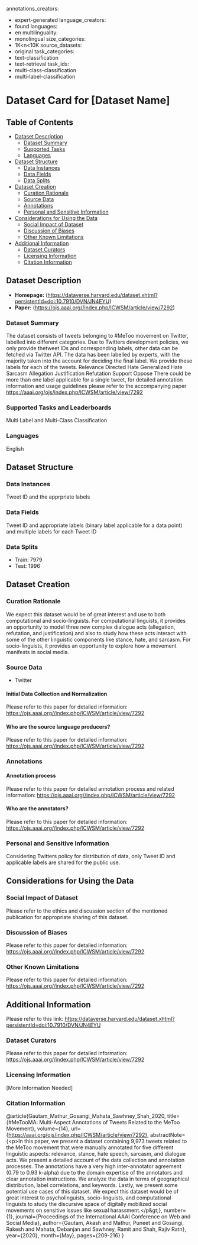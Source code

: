 
annotations_creators:
- expert-generated
language_creators:
- found
languages:
- en
multilinguality:
- monolingual
size_categories:
- 1K<n<10K
source_datasets:
- original
task_categories:
- text-classification
- text-retrieval
task_ids:
- multi-class-classification
- multi-label-classification

# Dataset Card for [Dataset Name]

## Table of Contents
- [Dataset Description](#dataset-description)
  - [Dataset Summary](#dataset-summary)
  - [Supported Tasks](#supported-tasks-and-leaderboards)
  - [Languages](#languages)
- [Dataset Structure](#dataset-structure)
  - [Data Instances](#data-instances)
  - [Data Fields](#data-instances)
  - [Data Splits](#data-instances)
- [Dataset Creation](#dataset-creation)
  - [Curation Rationale](#curation-rationale)
  - [Source Data](#source-data)
  - [Annotations](#annotations)
  - [Personal and Sensitive Information](#personal-and-sensitive-information)
- [Considerations for Using the Data](#considerations-for-using-the-data)
  - [Social Impact of Dataset](#social-impact-of-dataset)
  - [Discussion of Biases](#discussion-of-biases)
  - [Other Known Limitations](#other-known-limitations)
- [Additional Information](#additional-information)
  - [Dataset Curators](#dataset-curators)
  - [Licensing Information](#licensing-information)
  - [Citation Information](#citation-information)

## Dataset Description

- **Homepage:** (https://dataverse.harvard.edu/dataset.xhtml?persistentId=doi:10.7910/DVN/JN4EYU)
- **Paper:** (https://ojs.aaai.org//index.php/ICWSM/article/view/7292)


### Dataset Summary

The dataset consists of tweets belonging to #MeToo movement on Twitter, labelled into different categories. Due to Twitters development policies, we only provide thetweet IDs and corresponding labels, other data can be fetched via Twitter API. The data has been labelled by experts, with the majority taken into the account for deciding the final label. We provide these labels for each of the tweets.
Relevance
Directed Hate
Generalized Hate
Sarcasm
Allegation
Justification
Refutation
Support
Oppose
There could be more than one label applicable for a single tweet, for detailed annotation information and usage guidelines please refer to the accompanying paper https://aaai.org/ojs/index.php/ICWSM/article/view/7292

### Supported Tasks and Leaderboards

Multi Label and Multi-Class Classification

### Languages

English

## Dataset Structure

### Data Instances

Tweet ID and the apprpriate labels

### Data Fields

Tweet ID and appropriate labels (binary label applicable for a data point) and multiple labels for each Tweet ID

### Data Splits

- Train: 7979
- Test: 1996

## Dataset Creation

### Curation Rationale
We expect this dataset would be of great interest and use to both computational and socio-linguists. For computational linguists, it provides an opportunity to model three new complex dialogue acts (allegation, refutation, and justification) and also to study how these acts interact with some of the other linguistic components like stance, hate, and sarcasm. For socio-linguists, it provides an opportunity to explore how a movement manifests in social media.


### Source Data
- Twitter

#### Initial Data Collection and Normalization

Please refer to this paper for detailed information: https://ojs.aaai.org//index.php/ICWSM/article/view/7292

#### Who are the source language producers?

Please refer to this paper for detailed information: https://ojs.aaai.org//index.php/ICWSM/article/view/7292

### Annotations

#### Annotation process

Please refer to this paper for detailed annotation process and related information: https://ojs.aaai.org//index.php/ICWSM/article/view/7292

#### Who are the annotators?

Please refer to this paper for detailed information: https://ojs.aaai.org//index.php/ICWSM/article/view/7292

### Personal and Sensitive Information

Considering Twitters policy for distribution of data, only Tweet ID and applicable labels are shared for the public use.

## Considerations for Using the Data

### Social Impact of Dataset
Please refer to the ethics and discussion section of the mentioned publication for appropriate sharing of this dataset.


### Discussion of Biases

Please refer to this paper for detailed information: https://ojs.aaai.org//index.php/ICWSM/article/view/7292

### Other Known Limitations

Please refer to this paper for detailed information: https://ojs.aaai.org//index.php/ICWSM/article/view/7292

## Additional Information

Please refer to this link: https://dataverse.harvard.edu/dataset.xhtml?persistentId=doi:10.7910/DVN/JN4EYU

### Dataset Curators

Please refer to this paper for detailed information: https://ojs.aaai.org//index.php/ICWSM/article/view/7292

### Licensing Information

[More Information Needed]

### Citation Information

@article{Gautam_Mathur_Gosangi_Mahata_Sawhney_Shah_2020, title={#MeTooMA: Multi-Aspect Annotations of Tweets Related to the MeToo Movement}, volume={14}, url={https://aaai.org/ojs/index.php/ICWSM/article/view/7292}, abstractNote={&lt;p&gt;In this paper, we present a dataset containing 9,973 tweets related to the MeToo movement that were manually annotated for five different linguistic aspects: relevance, stance, hate speech, sarcasm, and dialogue acts. We present a detailed account of the data collection and annotation processes. The annotations have a very high inter-annotator agreement (0.79 to 0.93 k-alpha) due to the domain expertise of the annotators and clear annotation instructions. We analyze the data in terms of geographical distribution, label correlations, and keywords. Lastly, we present some potential use cases of this dataset. We expect this dataset would be of great interest to psycholinguists, socio-linguists, and computational linguists to study the discursive space of digitally mobilized social movements on sensitive issues like sexual harassment.&lt;/p&#38;gt;}, number={1}, journal={Proceedings of the International AAAI Conference on Web and Social Media}, author={Gautam, Akash and Mathur, Puneet and Gosangi, Rakesh and Mahata, Debanjan and Sawhney, Ramit and Shah, Rajiv Ratn}, year={2020}, month={May}, pages={209-216} }